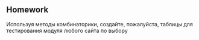 ## Homework


Используя методы комбинаторики, создайте, пожалуйста, таблицы для тестирования модуля любого сайта по выбору
